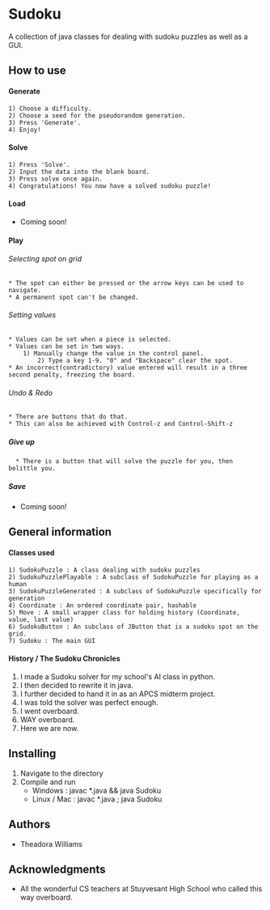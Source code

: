 # Sudoku
A collection of java classes for dealing with sudoku puzzles as well as a GUI.
## How to use

#### Generate
    1) Choose a difficulty.
    2) Choose a seed for the pseudorandom generation.
    3) Press 'Generate'.
    4) Enjoy!

#### Solve
    1) Press 'Solve'.
    2) Input the data into the blank board.
    3) Press solve once again.
    4) Congratulations! You now have a solved sudoku puzzle!
#### Load
* Coming soon!    
#### Play
###### Selecting spot on grid
	* The spot can either be pressed or the arrow keys can be used to navigate.
	* A permanent spot can't be changed.
###### Setting values
	* Values can be set when a piece is selected.	 
	* Values can be set in two ways.
		1) Manually change the value in the control panel.
        	2) Type a key 1-9. "0" and "Backspace" clear the spot.
    * An incorrect(contradictory) value entered will result in a three second penalty, freezing the board.
###### Undo & Redo
	* There are buttons that do that.
	* This can also be achieved with Control-z and Control-Shift-z
##### Give up
      * There is a button that will solve the puzzle for you, then belittle you.
##### Save
* Coming soon!
## General information

#### Classes used
    1) SudokuPuzzle : A class dealing with sudoku puzzles
    2) SudokuPuzzlePlayable : A subclass of SudokuPuzzle for playing as a human
    3) SudokuPuzzleGenerated : A subclass of SudokuPuzzle specifically for generation
    4) Coordinate : An ordered coordinate pair, hashable
    5) Move : A small wrapper class for holding history (Coordinate, value, last value)
    6) SudokuButton : An subclass of JButton that is a sudoku spot on the grid.
    7) Sudoku : The main GUI
       
#### History / The Sudoku Chronicles
1) I made a Sudoku solver for my school's AI class in python.
2) I then decided to rewrite it in java.
3) I further decided to hand it in as an APCS midterm project.
4) I was told the solver was perfect enough.
5) I went overboard.
6) WAY overboard.
7) Here we are now.
## Installing
1) Navigate to the directory
2) Compile and run
    * Windows : javac *.java && java Sudoku
    * Linux / Mac : javac *.java ; java Sudoku

## Authors
* Theadora Williams

## Acknowledgments
* All the wonderful CS teachers at Stuyvesant High School who called this way overboard.
     
        
